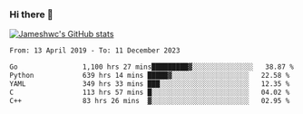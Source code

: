 ### Hi there 👋

[![Jameshwc's GitHub stats](https://github-readme-stats.vercel.app/api?username=jameshwc)](https://github.com/anuraghazra/github-readme-stats)

<!--START_SECTION:waka-->

```txt
From: 13 April 2019 - To: 11 December 2023

Go                1,100 hrs 27 mins█████████▓░░░░░░░░░░░░░░░   38.87 %
Python            639 hrs 14 mins █████▓░░░░░░░░░░░░░░░░░░░   22.58 %
YAML              349 hrs 33 mins ███░░░░░░░░░░░░░░░░░░░░░░   12.35 %
C                 113 hrs 57 mins █░░░░░░░░░░░░░░░░░░░░░░░░   04.02 %
C++               83 hrs 26 mins  ▓░░░░░░░░░░░░░░░░░░░░░░░░   02.95 %
```

<!--END_SECTION:waka-->